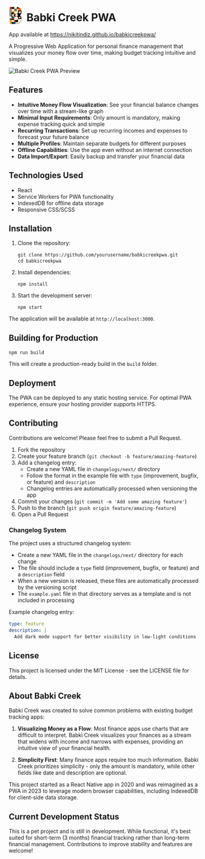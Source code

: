 # <img src="assets/babki-creek-logo.svg" width="55" style="display: inline-block; position: relative; bottom: -12px; margin: 0 -5px 0 -10px"/> Babki Creek PWA

App available at https://nikitindiz.github.io/babkicreekpwa/

A Progressive Web Application for personal finance management that visualizes your money flow over time, making budget tracking intuitive and simple.

<img src="assets/babki-creek-preview.gif" alt="Babki Creek PWA Preview" width="300" />

## Features

- **Intuitive Money Flow Visualization**: See your financial balance changes over time with a stream-like graph
- **Minimal Input Requirements**: Only amount is mandatory, making expense tracking quick and simple
- **Recurring Transactions**: Set up recurring incomes and expenses to forecast your future balance
- **Multiple Profiles**: Maintain separate budgets for different purposes
- **Offline Capabilities**: Use the app even without an internet connection
- **Data Import/Export**: Easily backup and transfer your financial data

## Technologies Used

- React
- Service Workers for PWA functionality
- IndexedDB for offline data storage
- Responsive CSS/SCSS

## Installation

1. Clone the repository:

   ```
   git clone https://github.com/yourusername/babkicreekpwa.git
   cd babkicreekpwa
   ```

2. Install dependencies:

   ```
   npm install
   ```

3. Start the development server:
   ```
   npm start
   ```

The application will be available at `http://localhost:3000`.

## Building for Production

```
npm run build
```

This will create a production-ready build in the `build` folder.

## Deployment

The PWA can be deployed to any static hosting service. For optimal PWA experience, ensure your hosting provider supports HTTPS.

## Contributing

Contributions are welcome! Please feel free to submit a Pull Request.

1. Fork the repository
2. Create your feature branch (`git checkout -b feature/amazing-feature`)
3. Add a changelog entry:
   - Create a new YAML file in `changelogs/next/` directory
   - Follow the format in the example file with `type` (improvement, bugfix, or feature) and `description`
   - Changelog entries are automatically processed when versioning the app
4. Commit your changes (`git commit -m 'Add some amazing feature'`)
5. Push to the branch (`git push origin feature/amazing-feature`)
6. Open a Pull Request

### Changelog System

The project uses a structured changelog system:

- Create a new YAML file in the `changelogs/next/` directory for each change
- The file should include a `type` field (improvement, bugfix, or feature) and a `description` field
- When a new version is released, these files are automatically processed by the versioning script
- The `example.yaml` file in that directory serves as a template and is not included in processing

Example changelog entry:

```yaml
type: feature
description: |
  Add dark mode support for better visibility in low-light conditions
```

## License

This project is licensed under the MIT License - see the LICENSE file for details.

## About Babki Creek

Babki Creek was created to solve common problems with existing budget tracking apps:

1. **Visualizing Money as a Flow**: Most finance apps use charts that are difficult to interpret. Babki Creek visualizes your finances as a stream that widens with income and narrows with expenses, providing an intuitive view of your financial health.

2. **Simplicity First**: Many finance apps require too much information. Babki Creek prioritizes simplicity - only the amount is mandatory, while other fields like date and description are optional.

This project started as a React Native app in 2020 and was reimagined as a PWA in 2023 to leverage modern browser capabilities, including IndexedDB for client-side data storage.

## Current Development Status

This is a pet project and is still in development. While functional, it's best suited for short-term (3 months) financial tracking rather than long-term financial management. Contributions to improve stability and features are welcome!
